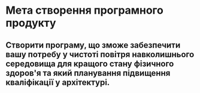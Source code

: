 # Мета створення програмного продукту 
## Створити програму, що зможе забезпечити вашу потребу у чистоті повітря навколишнього середовища для кращого стану фізичного здоров'я та який планування підвищення кваліфікації у архітектурі.
